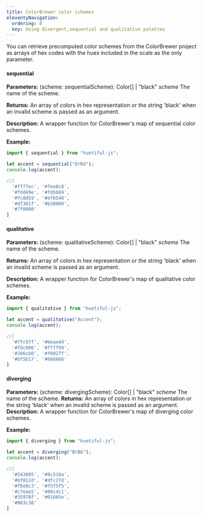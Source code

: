 ```yaml
---
title: ColorBrewer color schemes
eleventyNavigation:
  ordering: 8
  key: Using divergent,sequential and qualitative palettes
---
```


You can retrieve precomputed color schemes from the ColorBrewer project as arrays of hex codes with the hues included in the scale as the only parameter.

#### sequential

**Parameters:**
(scheme: sequentialScheme): Color[] | "black"
*scheme* The name of the scheme.

**Returns:**
An array of colors in hex representation or the string 'black' when an invalid scheme is passed as an argument.

**Description:**
A wrapper function for ColorBrewer's map of sequential color schemes.

**Example:**
```javascript
import { sequential } from "huetiful-js";

let accent = sequential("OrRd");
console.log(accent);

//[
  '#fff7ec', '#fee8c8',
  '#fdd49e', '#fdbb84',
  '#fc8d59', '#ef6548',
  '#d7301f', '#b30000',
  '#7f0000'
]
```

#### qualitative

**Parameters:**
(scheme: qualitativeScheme): Color[] | "black"
*scheme* The name of the scheme.

**Returns:**
An array of colors in hex representation or the string 'black' when an invalid scheme is passed as an argument.

**Description:**
A wrapper function for ColorBrewer's map of qualitative color schemes.

**Example:**
```javascript
import { qualitative } from "huetiful-js";

let accent = qualitative("Accent");
console.log(accent);

//[
  '#7fc97f', '#beaed4',
  '#fdc086', '#ffff99',
  '#386cb0', '#f0027f',
  '#bf5b17', '#666666'
]

```

#### diverging

**Parameters:**
(scheme: divergingScheme): Color[] | "black"
*scheme* The name of the scheme.
**Returns:**
An array of colors in hex representation or the string 'black' when an invalid scheme is passed as an argument.
**Description:**
A wrapper function for ColorBrewer's map of diverging color schemes.

**Example:**

```javascript
import { diverging } from "huetiful-js";

let accent = diverging("BrBG");
console.log(accent);

//[
  '#543005', '#8c510a',
  '#bf812d', '#dfc27d',
  '#f6e8c3', '#f5f5f5',
  '#c7eae5', '#80cdc1',
  '#35978f', '#01665e',
  '#003c30'
]
```